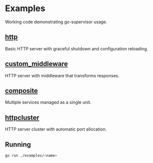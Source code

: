 # Examples

Working code demonstrating go-supervisor usage.

## [http](./http/)
Basic HTTP server with graceful shutdown and configuration reloading.

## [custom_middleware](./custom_middleware/)
HTTP server with middleware that transforms responses.

## [composite](./composite/)
Multiple services managed as a single unit.

## [httpcluster](./httpcluster/)
HTTP server cluster with automatic port allocation.

## Running

```bash
go run ./examples/<name>
```